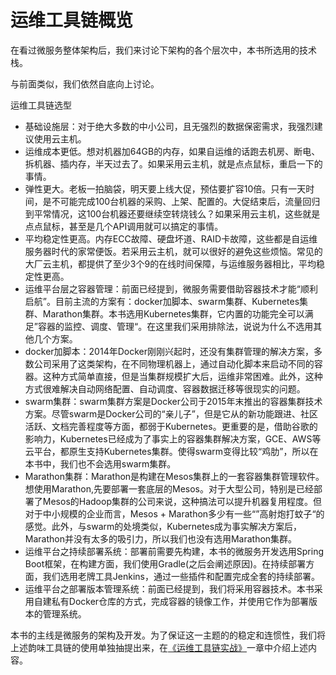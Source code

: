 # 运维工具链概览

在看过微服务整体架构后，我们来讨论下架构的各个层次中，本书所选用的技术栈。

与前面类似，我们依然自底向上讨论。

运维工具链选型
* 基础设施层：对于绝大多数的中小公司，且无强烈的数据保密需求，我强烈建议使用云主机。
 * 运维成本更低。想对机器加64GB的内存，如果自运维的话跑去机房、断电、拆机器、插内存，半天过去了。如果采用云主机，就是点点鼠标，重启一下的事情。
 * 弹性更大。老板一拍脑袋，明天要上线大促，预估要扩容10倍。只有一天时间，是不可能完成100台机器的采购、上架、配置的。大促结束后，流量回归到平常情况，这100台机器还要继续空转烧钱么？如果采用云主机，这些就是点点鼠标，甚至是几个API调用就可以搞定的事情。
 * 平均稳定性更高。内存ECC故障、硬盘坏道、RAID卡故障，这些都是自运维服务器时代的家常便饭。若采用云主机，就可以很好的避免这些烦恼。常见的大厂云主机，都提供了至少3个9的在线时间保障，与运维服务器相比，平均稳定性更高。
* 运维平台层之容器管理：前面已经提到，微服务需要借助容器技术才能“顺利启航”。目前主流的方案有：docker加脚本、swarm集群、Kubernetes集群、Marathon集群。本书选用Kubernetes集群，它内置的功能完全可以满足”容器的监控、调度、管理“。在这里我们采用排除法，说说为什么不选用其他几个方案。
 * docker加脚本：2014年Docker刚刚兴起时，还没有集群管理的解决方案，多数公司采用了这类架构，在不同物理机器上，通过自动化脚本来启动不同的容器。这种方式简单直接，但是当集群规模扩大后，运维非常困难。此外，这种方式很难解决自动网络配置、自动调度、容器数据迁移等很现实的问题。
 * swarm集群：swarm集群方案是Docker公司于2015年末推出的容器集群技术方案。尽管swarm是Docker公司的“亲儿子”，但是它从的新功能跟进、社区活跃、文档完善程度等方面，都弱于Kubernetes。更重要的是，借助谷歌的影响力，Kubernetes已经成为了事实上的容器集群解决方案，GCE、AWS等云平台，都原生支持Kubernetes集群。使得swarm变得比较“鸡肋”，所以在本书中，我们也不会选用swarm集群。
 * Marathon集群：Marathon是构建在Mesos集群上的一套容器集群管理软件。想使用Marathon,先要部署一套底层的Mesos。对于大型公司，特别是已经部署了Mesos的Hadoop集群的公司来说，这种搞法可以提升机器复用程度。但对于中小规模的企业而言，Mesos + Marathon多少有一些“”高射炮打蚊子“的感觉。此外，与swarm的处境类似，Kubernetes成为事实解决方案后，Marathon并没有太多的吸引力，所以我们也没有选用Marathon集群。
* 运维平台之持续部署系统：部署前需要先构建，本书的微服务开发选用Spring Boot框架，在构建方面，我们使用Gradle(之后会阐述原因)。在持续部署方面，我们选用老牌工具Jenkins，通过一些插件和配置完成全套的持续部署。
* 运维平台之部署版本管理系统：前面已经提到，我们将采用容器技术。本书采用自建私有Docker仓库的方式，完成容器的镜像工作，并使用它作为部署版本的管理系统。

本书的主线是微服务的架构及开发。为了保证这一主题的的稳定和连惯性，我们将上述韵味工具链的使用单独抽提出来，在[《运维工具链实战》](../devops/README.md)一章中介绍上述内容。

